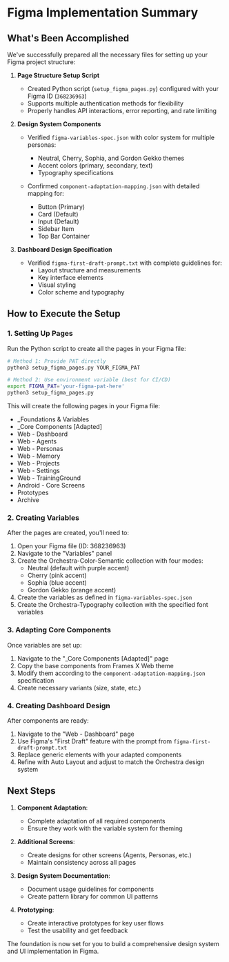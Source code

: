 # Figma Implementation Summary

## What's Been Accomplished

We've successfully prepared all the necessary files for setting up your Figma project structure:

1. **Page Structure Setup Script**
   - Created Python script (`setup_figma_pages.py`) configured with your Figma ID (`368236963`)
   - Supports multiple authentication methods for flexibility
   - Properly handles API interactions, error reporting, and rate limiting

2. **Design System Components**
   - Verified `figma-variables-spec.json` with color system for multiple personas:
     - Neutral, Cherry, Sophia, and Gordon Gekko themes
     - Accent colors (primary, secondary, text)
     - Typography specifications
   
   - Confirmed `component-adaptation-mapping.json` with detailed mapping for:
     - Button (Primary)
     - Card (Default)
     - Input (Default)
     - Sidebar Item
     - Top Bar Container

3. **Dashboard Design Specification**
   - Verified `figma-first-draft-prompt.txt` with complete guidelines for:
     - Layout structure and measurements
     - Key interface elements
     - Visual styling
     - Color scheme and typography

## How to Execute the Setup

### 1. Setting Up Pages

Run the Python script to create all the pages in your Figma file:

```bash
# Method 1: Provide PAT directly
python3 setup_figma_pages.py YOUR_FIGMA_PAT

# Method 2: Use environment variable (best for CI/CD)
export FIGMA_PAT='your-figma-pat-here'
python3 setup_figma_pages.py
```

This will create the following pages in your Figma file:
- _Foundations & Variables
- _Core Components [Adapted]
- Web - Dashboard
- Web - Agents
- Web - Personas
- Web - Memory
- Web - Projects
- Web - Settings
- Web - TrainingGround
- Android - Core Screens
- Prototypes
- Archive

### 2. Creating Variables

After the pages are created, you'll need to:

1. Open your Figma file (ID: 368236963)
2. Navigate to the "Variables" panel
3. Create the Orchestra-Color-Semantic collection with four modes:
   - Neutral (default with purple accent)
   - Cherry (pink accent)
   - Sophia (blue accent)
   - Gordon Gekko (orange accent)
4. Create the variables as defined in `figma-variables-spec.json`
5. Create the Orchestra-Typography collection with the specified font variables

### 3. Adapting Core Components

Once variables are set up:

1. Navigate to the "_Core Components [Adapted]" page
2. Copy the base components from Frames X Web theme
3. Modify them according to the `component-adaptation-mapping.json` specification
4. Create necessary variants (size, state, etc.)

### 4. Creating Dashboard Design

After components are ready:

1. Navigate to the "Web - Dashboard" page
2. Use Figma's "First Draft" feature with the prompt from `figma-first-draft-prompt.txt`
3. Replace generic elements with your adapted components
4. Refine with Auto Layout and adjust to match the Orchestra design system

## Next Steps

1. **Component Adaptation**:
   - Complete adaptation of all required components
   - Ensure they work with the variable system for theming

2. **Additional Screens**:
   - Create designs for other screens (Agents, Personas, etc.)
   - Maintain consistency across all pages

3. **Design System Documentation**:
   - Document usage guidelines for components
   - Create pattern library for common UI patterns

4. **Prototyping**:
   - Create interactive prototypes for key user flows
   - Test the usability and get feedback

The foundation is now set for you to build a comprehensive design system and UI implementation in Figma.
